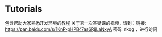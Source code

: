 # Tutorials
包含帮助大家熟悉开发环境的教程
关于第一次答疑课的视频，请到：链接: https://pan.baidu.com/s/1KnP-pHPB47as6RjjLaNxyA  密码: nkqg ，进行访问
